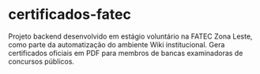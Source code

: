 # certificados-fatec
Projeto backend desenvolvido em estágio voluntário na FATEC Zona Leste, como parte da automatização do ambiente Wiki institucional. Gera certificados oficiais em PDF para membros de bancas examinadoras de concursos públicos.

